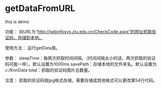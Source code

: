 # getDataFromURL
this is demo

功能：
	向URL为“http://jwbinfosys.zju.edu.cn/CheckCode.aspx”的网址抓取验证码，存储到本地。

使用方法：
	运行getData类。

参数：
	sleepTime：每两次抓取时间间隔。（时间间隔太小的话，两次抓取的验证码可能一样）。默认设置为1000ms
	savePath：存储本地的文件夹名。默认设置为c:/KnnData
	total：抓取的验证码图片总数量。
	
注意：
	抓取的验证码按jpg格式存储，需要存储成其他格式可以更改第54行代码。
